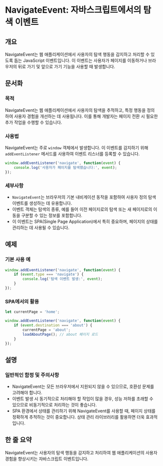 <!--
Meta Description: # NavigateEvent: 자바스크립트에서의 탐색 이벤트 ## 개요 NavigateEvent는 웹 애플리케이션에서 사용자의 탐색 행동을 감지하고 처리할 수 있도록 돕는 JavaScript 이벤트입니다. 이 이벤트는 사용자가 페이지를 이동하거나 브라우저의 뒤로 가기 ...
Meta Keywords: event, 이벤트, navigateevent는, javascript, window
-->

# NavigateEvent: 자바스크립트에서의 탐색 이벤트

## 개요
NavigateEvent는 웹 애플리케이션에서 사용자의 탐색 행동을 감지하고 처리할 수 있도록 돕는 JavaScript 이벤트입니다. 이 이벤트는 사용자가 페이지를 이동하거나 브라우저의 뒤로 가기 및 앞으로 가기 기능을 사용할 때 발생합니다.

## 문서화
### 목적
NavigateEvent는 웹 애플리케이션에서 사용자의 탐색을 추적하고, 특정 행동을 정의하여 사용자 경험을 개선하는 데 사용됩니다. 이를 통해 개발자는 페이지 전환 시 필요한 추가 작업을 수행할 수 있습니다.

### 사용법
NavigateEvent는 주로 `window` 객체에서 발생합니다. 이 이벤트를 감지하기 위해 `addEventListener` 메서드를 사용하여 이벤트 리스너를 등록할 수 있습니다.

```javascript
window.addEventListener('navigate', function(event) {
    console.log('사용자가 페이지를 탐색했습니다:', event);
});
```

### 세부사항
- `NavigateEvent`는 브라우저의 기본 내비게이션 동작을 포함하여 사용자 정의 탐색 이벤트를 생성하는 데 유용합니다.
- 이벤트 객체는 탐색의 종류, 예를 들어 이전 페이지로의 탐색 또는 새 페이지로의 이동을 구분할 수 있는 정보를 포함합니다.
- 이 이벤트는 SPA(Single Page Application)에서 특히 중요하며, 페이지의 상태를 관리하는 데 사용될 수 있습니다.

## 예제
### 기본 사용 예
```javascript
window.addEventListener('navigate', function(event) {
    if (event.type === 'navigate') {
        console.log('탐색 이벤트 발생:', event);
    }
});
```

### SPA에서의 활용
```javascript
let currentPage = 'home';

window.addEventListener('navigate', function(event) {
    if (event.destination === 'about') {
        currentPage = 'about';
        loadAboutPage(); // about 페이지 로드
    }
});
```

## 설명
### 일반적인 함정 및 주의사항
- NavigateEvent는 모든 브라우저에서 지원되지 않을 수 있으므로, 호환성 문제를 고려해야 합니다.
- 이벤트 발생 시 동기적으로 처리해야 할 작업이 많을 경우, 성능 저하를 초래할 수 있으므로 비동기적으로 처리하는 것이 좋습니다.
- SPA 환경에서 상태를 관리하기 위해 NavigateEvent를 사용할 때, 페이지 상태를 정확하게 추적하는 것이 중요합니다. 상태 관리 라이브러리를 활용하면 더욱 효과적입니다.

## 한 줄 요약
NavigateEvent는 사용자의 탐색 행동을 감지하고 처리하여 웹 애플리케이션의 사용자 경험을 향상시키는 자바스크립트 이벤트입니다.